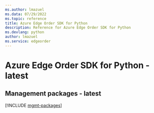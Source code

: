 ```yaml
---
ms.author: lmazuel
ms.data: 07/29/2022
ms.topic: reference
title: Azure Edge Order SDK for Python
description: Reference for Azure Edge Order SDK for Python
ms.devlang: python
author: lmazuel
ms.service: edgeorder
---
```

# Azure Edge Order SDK for Python - latest

## Management packages - latest
[!INCLUDE [mgmt-packages](edge-order-mgmt-index.md)]